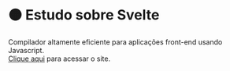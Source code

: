 # 🟠 Estudo sobre Svelte
Compilador altamente eficiente para aplicações front-end usando Javascript.  
[Clique aqui](https://heltonricardo.github.io/estudo-svelte/ "Estudo sobre Svelte") para acessar o site.
